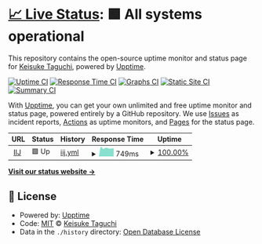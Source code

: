 # [📈 Live Status](https://keisuk-t.github.io/upptime): <!--live status--> **🟩 All systems operational**

This repository contains the open-source uptime monitor and status page for [Keisuke Taguchi](https://keisuk-t.github.io/upptime), powered by [Upptime](https://github.com/upptime/upptime).

[![Uptime CI](https://github.com/keisuk-t/upptime/workflows/Uptime%20CI/badge.svg)](https://github.com/upptime/upptime/actions?query=workflow%3A%22Uptime+CI%22)
[![Response Time CI](https://github.com/keisuk-t/upptime/workflows/Response%20Time%20CI/badge.svg)](https://github.com/upptime/upptime/actions?query=workflow%3A%22Response+Time+CI%22)
[![Graphs CI](https://github.com/keisuk-t/upptime/workflows/Graphs%20CI/badge.svg)](https://github.com/upptime/upptime/actions?query=workflow%3A%22Graphs+CI%22)
[![Static Site CI](https://github.com/keisuk-t/upptime/workflows/Static%20Site%20CI/badge.svg)](https://github.com/upptime/upptime/actions?query=workflow%3A%22Static+Site+CI%22)
[![Summary CI](https://github.com/keisuk-t/upptime/workflows/Summary%20CI/badge.svg)](https://github.com/upptime/upptime/actions?query=workflow%3A%22Summary+CI%22)

With [Upptime](https://upptime.js.org), you can get your own unlimited and free uptime monitor and status page, powered entirely by a GitHub repository. We use [Issues](https://github.com/keisuk-t/upptime/issues) as incident reports, [Actions](https://github.com/keisuk-t/upptime/actions) as uptime monitors, and [Pages](https://keisuk-t.github.io/upptime) for the status page.

<!--start: status pages-->
<!-- This summary is generated by Upptime (https://github.com/upptime/upptime) -->
<!-- Do not edit this manually, your changes will be overwritten -->
<!-- prettier-ignore -->
| URL | Status | History | Response Time | Uptime |
| --- | ------ | ------- | ------------- | ------ |
| <img alt="" src="https://favicons.githubusercontent.com/www.iij.ad.jp" height="13"> [IIJ](https://www.iij.ad.jp) | 🟩 Up | [iij.yml](https://github.com/keisuk-t/upptime/commits/HEAD/history/iij.yml) | <details><summary><img alt="Response time graph" src="./graphs/iij/response-time-week.png" height="20"> 749ms</summary><br><a href="https://keisuk-t.github.io/upptime/history/iij"><img alt="Response time 777" src="https://img.shields.io/endpoint?url=https%3A%2F%2Fraw.githubusercontent.com%2Fkeisuk-t%2Fupptime%2FHEAD%2Fapi%2Fiij%2Fresponse-time.json"></a><br><a href="https://keisuk-t.github.io/upptime/history/iij"><img alt="24-hour response time 743" src="https://img.shields.io/endpoint?url=https%3A%2F%2Fraw.githubusercontent.com%2Fkeisuk-t%2Fupptime%2FHEAD%2Fapi%2Fiij%2Fresponse-time-day.json"></a><br><a href="https://keisuk-t.github.io/upptime/history/iij"><img alt="7-day response time 749" src="https://img.shields.io/endpoint?url=https%3A%2F%2Fraw.githubusercontent.com%2Fkeisuk-t%2Fupptime%2FHEAD%2Fapi%2Fiij%2Fresponse-time-week.json"></a><br><a href="https://keisuk-t.github.io/upptime/history/iij"><img alt="30-day response time 777" src="https://img.shields.io/endpoint?url=https%3A%2F%2Fraw.githubusercontent.com%2Fkeisuk-t%2Fupptime%2FHEAD%2Fapi%2Fiij%2Fresponse-time-month.json"></a><br><a href="https://keisuk-t.github.io/upptime/history/iij"><img alt="1-year response time 777" src="https://img.shields.io/endpoint?url=https%3A%2F%2Fraw.githubusercontent.com%2Fkeisuk-t%2Fupptime%2FHEAD%2Fapi%2Fiij%2Fresponse-time-year.json"></a></details> | <details><summary><a href="https://keisuk-t.github.io/upptime/history/iij">100.00%</a></summary><a href="https://keisuk-t.github.io/upptime/history/iij"><img alt="All-time uptime 100.00%" src="https://img.shields.io/endpoint?url=https%3A%2F%2Fraw.githubusercontent.com%2Fkeisuk-t%2Fupptime%2FHEAD%2Fapi%2Fiij%2Fuptime.json"></a><br><a href="https://keisuk-t.github.io/upptime/history/iij"><img alt="24-hour uptime 100.00%" src="https://img.shields.io/endpoint?url=https%3A%2F%2Fraw.githubusercontent.com%2Fkeisuk-t%2Fupptime%2FHEAD%2Fapi%2Fiij%2Fuptime-day.json"></a><br><a href="https://keisuk-t.github.io/upptime/history/iij"><img alt="7-day uptime 100.00%" src="https://img.shields.io/endpoint?url=https%3A%2F%2Fraw.githubusercontent.com%2Fkeisuk-t%2Fupptime%2FHEAD%2Fapi%2Fiij%2Fuptime-week.json"></a><br><a href="https://keisuk-t.github.io/upptime/history/iij"><img alt="30-day uptime 100.00%" src="https://img.shields.io/endpoint?url=https%3A%2F%2Fraw.githubusercontent.com%2Fkeisuk-t%2Fupptime%2FHEAD%2Fapi%2Fiij%2Fuptime-month.json"></a><br><a href="https://keisuk-t.github.io/upptime/history/iij"><img alt="1-year uptime 100.00%" src="https://img.shields.io/endpoint?url=https%3A%2F%2Fraw.githubusercontent.com%2Fkeisuk-t%2Fupptime%2FHEAD%2Fapi%2Fiij%2Fuptime-year.json"></a></details>

<!--end: status pages-->

[**Visit our status website →**](https://keisuk-t.github.io/upptime)

## 📄 License

- Powered by: [Upptime](https://github.com/upptime/upptime)
- Code: [MIT](./LICENSE) © [Keisuke Taguchi](https://keisuk-t.github.io/upptime)
- Data in the `./history` directory: [Open Database License](https://opendatacommons.org/licenses/odbl/1-0/)
